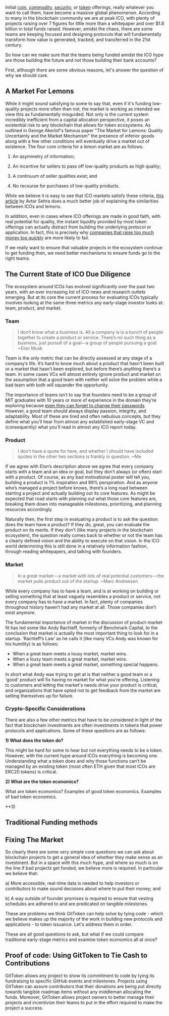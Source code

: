 Initial [coin](https://www.coindesk.com/bitcoin-explained-global-currency-wall-street-veteran/), [commodity](http://www.cftc.gov/PressRoom/PressReleases/pr7231-15), [security](https://www.sec.gov/news/press-release/2017-131), or [token](https://news.21.co/thoughts-on-tokens-436109aabcbe?gi=6bae346bbfdd) offerings, really whatever you want to call them, have become a massive global phenomenon. According to many in the blockchain community we are at peak ICO, with plenty of projects raising over 7 figures for little more than a whitepaper and over $1.8 billion in total funds raised. However, amidst the chaos, there are some teams are keeping focused and designing protocols that will fundamentally transform how value is generated, tracked, and transferred in the 21st century.

So how can we make sure that the teams being funded amidst the ICO hype are those building the future and not those building their bank accounts?

First, although there are some obvious reasons, let's answer the question of why we should care.

## A Market For Lemons

While it might sound satisfying to some to say that, even if it's funding low-quality projects more often than not, the market is working as intended we view this as fundamentally misguided. Not only is the current system incredibly inefficient from a capital allocation perspective, it poses an existential risk to any blockchain that allows for token ecosystems. As outlined in George Akerlof's famous paper "The Market for Lemons: Quality Uncertainty and the Market Mechanism" the presence of inferior goods along with a few other conditions will eventually drive a market out of existence. The four core criteria for a lemon market are as follows:

1) An asymmetry of information;

2) An incentive for sellers to pass off low-quality products as high quality;

3) A continuum of seller qualities exist; and

4) No recourse for purchases of low-quality products.

While we believe it is easy to see that ICO markets satisfy these criteria, [this article](https://medium.com/@avtarsehra/icos-and-economics-of-lemon-markets-96638e86b3b2) by Avtar Sehra does a much better job of explaining the similarities between ICOs and lemons.

In addition, even in cases where ICO offerings are made in good faith, with real potential for quality, the instant liquidity provided by most token offerings can actually distract from building the underlying protocol or application. In fact, this is precisely why [companies that raise too much money too quickly](https://www.fastcompany.com/3057027/the-case-against-startups-raising-as-much-money-as-humanly-possible) are more likely to fail.

If we really want to ensure that valuable projects in the ecosystem continue to get funding then, we need better mechanisms to ensure funds go to the right teams.

## The Current State of ICO Due Diligence

The ecosystem around ICOs has evolved significantly over the past two years, with an ever increasing list of ICO news and research outlets emerging. But at its core the current process for evaluating ICOs typically involves looking at the same three metrics any early-stage investor looks at: team, product, and market.

### Team

>I don’t know what a business is. All a company is is a bunch of people together to create a product or service. There’s no such thing as a business, just pursuit of a goal—a group of people pursuing a goal.
~Elon Musk

Team is the only metric that can be directly assessed at any stage of a company’s life. It’s hard to know much about a product that hasn’t been built or a market that hasn’t been explored, but before there’s anything there’s a team. In some cases VCs will almost entirely ignore product and market on the assumption that a good team with neither will solve the problem while a bad team with both will squander the opportunity.

The importance of teams isn’t to say that founders need to be a group of MIT graduates with 10 years or more of experience in the domain they’re exploring because [even they can forget to change their passwords](https://www.wired.com/story/enigma-ico-ethereum-heist/). However, a good team should always display passion, integrity, and adaptability. Most of these are tired and often nebulous concepts, but they define what you’ll hear from almost any established early-stage VC and (consequently) what you’ll read in almost any ICO report today.

### Product

>I don't have a quote for here, and whether I should have included quotes in the other two sections is frankly in question.
>~Me


If we agree with Elon’s description above we agree that every company starts with a team and an idea or goal, but they don’t always (or often) start with a product. Of course, as any bad motivational poster will tell you, building a product is 1% inspiration and 99% perspiration. And as anyone who’s managed a project before knows, there’s a long road between starting a project and actually building out its core features. As might be expected that road starts with planning out what those core features are, breaking them down into manageable milestones, prioritizing, and planning resources accordingly.

Naturally then, the first step in evaluating a product is to ask the question: does the team have a product? If they do, great, you can evaluate the product on its merits. If they don’t (like many projects in the blockchain ecosystem), the question really comes back to whether or not the team has a clearly defined vision and the ability to execute on that vision. In the ICO world determining this is still done in a relatively information fashion, through reading whitepapers, and talking with founders.

### Market

>In a great market — a market with lots of real potential customers — the market pulls product out of the startup.
~Marc Andreesen

While every company has to have a team, and is at working on building or selling something that at least vaguely resembles a product or service, not every company has to have a market. In fact, plenty of companies throughout history haven’t had any market at all. Those companies don’t exist anymore.

The fundamental importance of market in the discussion of product-market fit has led some like Andy Rachleff, formerly of Benchmark Capital, to the conclusion that market is actually the most important thing to look for in a startup. ‘Rachleff’s Law’ as he calls it (like many VCs Andy was known for his humility) is as follows:

- When a great team meets a lousy market, market wins.
- When a lousy team meets a great market, market wins.
- When a great team meets a great market, something special happens.

In short what Andy was trying to get at is that neither a good team or a 'good' product will fix having no market for what you're offering. Listening to customers and letting the market's needs drive your product is critical, and organizations that have opted not to get feedback from the market are setting themselves up for failure.

### Crypto-Specific Considerations

There are also a few other metrics that have to be considered in light of the fact that blockchain investments are often investments in tokens that power protocols and applications. Some of these questions are as follows:

**1) What does the token do?**

This might be hard for some to hear but not everything needs to be a token. However, with the current hype around ICOs everything is becoming one. Understanding what a token does and why those functions can’t be managed by an existing token (most often ETH given that most ICOs are ERC20 tokens) is critical.

**2) What are the token economics?**

What are token economics?
Examples of good token economics.
Examples of bad token economics.

**3)

## Traditional Funding methods


## Fixing The Market

So clearly there are some very simple core questions we can ask about blockchain projects to get a general idea of whether they make sense as an investment. But in a space with this much hype, and where so much is on the line if bad projects get funded, we believe more is required. In particular we believe that:

a) More accessible, real-time data is needed to help investors or contributors to make sound decisions about where to put their money; and

b) A way outside of founder promises is required to ensure that vesting schedules are adhered to and are predicated on tangible milestones.

These are problems we think GitToken can help solve by tying code - which we believe makes up the majority of the work in building new protocols and applications - to token issuance. Let's address them in order.

These are all good questions to ask, but what if we could compare traditional early-stage metrics and examine token economics all at once?

## Proof of code: Using GitToken to Tie Cash to Contributions

GitToken allows any project to show its commitment to code by tying its fundraising to specific GitHub events and milestones. Projects using GitToken can assure contributors that their donations are being put directly towards tangible roadmap items without any middleman allocating the funds. Moreover, GitToken allows project owners to better manage their projects and incentivize their teams to put in the effort required to make the project a success.

